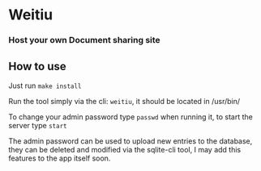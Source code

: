 # Weitiu
### Host your own Document sharing site

## How to use
Just run `make install`

Run the tool simply via the cli: `weitiu`, it should be located in /usr/bin/

To change your admin password type `passwd` when running it, to start the server type `start`

The admin password can be used to upload new entries to the database, they can be deleted and modified via the sqlite-cli tool, I may add this features to the app itself soon.